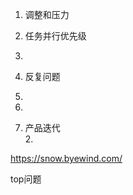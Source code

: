 
1. 调整和压力
2. 任务并行优先级
3. 
4. 反复问题
5. 
6. 
   
   1. 产品迭代  
      2. 
         
         
   
   https://snow.byewind.com/
   
   
   top问题
   
   
